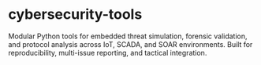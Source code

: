 # cybersecurity-tools
Modular Python tools for embedded threat simulation, forensic validation, and protocol analysis across IoT, SCADA, and SOAR environments. Built for reproducibility, multi-issue reporting, and tactical integration.
